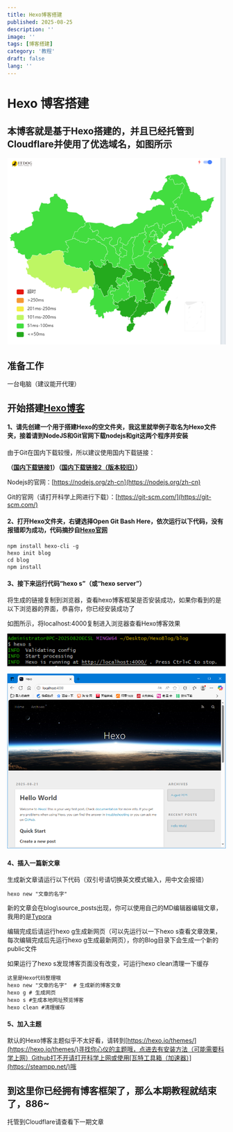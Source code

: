 ```yaml
---
title: Hexo博客搭建
published: 2025-08-25
description: ''
image: ''
tags: [博客搭建]
category: '教程'
draft: false 
lang: ''
---
```


# Hexo 博客搭建

## 本博客就是基于Hexo搭建的，并且已经托管到Cloudflare并使用了优选域名，如图所示

![Itdog测速，非常绿](https://github.com/TheLittleQuteGDH/gdhblog.github.io/blob/main/img/hexo%E6%90%AD%E5%BB%BA%E5%8D%9A%E5%AE%A2/1.PNG?raw=true)

## 准备工作

一台电脑（建议能开代理）



## 开始搭建[Hexo博客](https://hexo.io)

#### 1、请先创建一个用于搭建Hexo的**空文件夹**，我这里就举例子取名为Hexo文件夹，接着请到NodeJS和Git官网下载nodejs和git这两个程序并安装

由于Git在国内下载较慢，所以建议使用国内下载链接：

**（[国内下载链接1](https://www.alipan.com/s/kozZGKHWYZR/folder/68a558e5789c117ebde048f2a7c484d8bb8d4225)）（[国内下载链接2（版本较旧）](https://xiaoyuboi.lanzoum.com/b0c5k65ih)）**

Nodejs的官网：[https://nodejs.org/zh-cn](https://nodejs.org/zh-cn)

Git的官网（请打开科学上网进行下载）：[https://git-scm.com/](https://git-scm.com/)

#### 2、打开Hexo文件夹，右键选择Open Git Bash Here，依次运行以下代码，没有报错即为成功，代码摘抄自[Hexo官网](https://hexo.io)

```
npm install hexo-cli -g
hexo init blog
cd blog
npm install
```

#### 3、接下来运行代码“hexo s”（或“hexo server”）

将生成的链接复制到浏览器，查看hexo博客框架是否安装成功，如果你看到的是以下浏览器的界面，恭喜你，你已经安装成功了

如图所示，将localhost:4000复制进入浏览器查看Hexo博客效果

![运行hexo s](https://github.com/TheLittleQuteGDH/gdhblog.github.io/blob/main/img/hexo%E6%90%AD%E5%BB%BA%E5%8D%9A%E5%AE%A2/2.PNG?raw=true)

![初始化界面](https://github.com/TheLittleQuteGDH/gdhblog.github.io/blob/main/img/hexo%E6%90%AD%E5%BB%BA%E5%8D%9A%E5%AE%A2/3.PNG?raw=true)

#### 4、插入一篇新文章

生成新文章请运行以下代码（双引号请切换英文模式输入，用中文会报错）

```
hexo new "文章的名字"
```

新的文章会在blog\source\_posts出现，你可以使用自己的MD编辑器编辑文章，我用的是[Typora](https://www.typora.net/)

编辑完成后请运行hexo g生成新网页（可以先运行以一下hexo s查看文章效果，每次编辑完成后先运行hexo g生成最新网页），你的Blog目录下会生成一个新的public文件

如果运行了hexo s发现博客页面没有改变，可运行hexo clean清理一下缓存



```
这里是Hexo代码整理哦
hexo new "文章的名字"  # 生成新的博客文章
hexo g # 生成网页
hexo s #生成本地网址预览博客
hexo clean #清理缓存
```



#### 5、加入主题

默认的Hexo博客主题似乎不太好看，请转到[https://hexo.io/themes/](https://hexo.io/themes/)寻找你心仪的主题哦，点进去有安装方法（可能需要科学上网）Github打不开请打开科学上网或使用[瓦特工具箱（加速器）](https://steampp.net/)哦



## 到这里你已经拥有博客框架了，那么本期教程就结束了，886~

托管到Cloudflare请查看下一期文章
